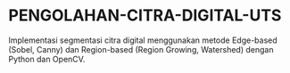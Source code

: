 # PENGOLAHAN-CITRA-DIGITAL-UTS
Implementasi segmentasi citra digital menggunakan metode Edge-based (Sobel, Canny) dan Region-based (Region Growing, Watershed) dengan Python dan OpenCV.
